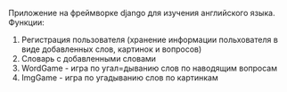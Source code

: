 Приложение на фреймворке django для изучения английского языка.
Функции:
1) Регистрация пользователя (хранение информации польхователя в виде добавленных слов, картинок и вопросов)
2) Словарь с добавленными словами
3) WordGame - игра по угал=дыванию слов по наводящим вопросам
4) ImgGame - игра по угадыванию слов по картинкам
